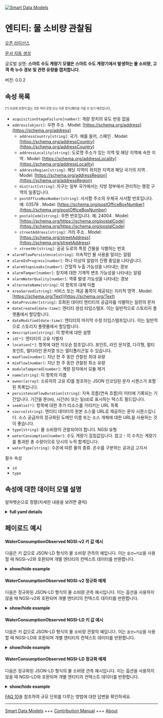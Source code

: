 <!-- 10-Header -->  
[![Smart Data Models](https://smartdatamodels.org/wp-content/uploads/2022/01/SmartDataModels_logo.png "Logo")](https://smartdatamodels.org)  
엔티티: 물 소비량 관찰됨  
==============<!-- /10-Header -->  
<!-- 15-License -->  
[오픈 라이선스](https://github.com/smart-data-models//dataModel.WaterConsumption/blob/master/WaterConsumptionObserved/LICENSE.md)  
[문서 자동 생성](https://docs.google.com/presentation/d/e/2PACX-1vTs-Ng5dIAwkg91oTTUdt8ua7woBXhPnwavZ0FxgR8BsAI_Ek3C5q97Nd94HS8KhP-r_quD4H0fgyt3/pub?start=false&loop=false&delayms=3000#slide=id.gb715ace035_0_60)  
<!-- /15-License -->  
<!-- 20-Description -->  
글로벌 설명: **스마트 수도 계량기 모델은 스마트 수도 계량기에서 발생하는 물 소비량, 고객 측 누수 경보 및 관련 유량을 캡처합니다**.  
버전: 0.0.2  
<!-- /20-Description -->  
<!-- 30-PropertiesList -->  

## 속성 목록  

<sup><sub>[*] 속성에 유형이 없는 것은 여러 유형 또는 다른 형식/패턴을 가질 수 있기 때문입니다</sub></sup>.  
- `acquisitionStageFailure[number]`: 계량 장치의 유도 반응 없음  - `address[object]`: 우편 주소  . Model: [https://schema.org/address](https://schema.org/address)	- `addressCountry[string]`: 국가. 예를 들어, 스페인  . Model: [https://schema.org/addressCountry](https://schema.org/addressCountry)  
	- `addressLocality[string]`: 도로명 주소가 있는 지역 및 해당 지역에 속한 지역  . Model: [https://schema.org/addressLocality](https://schema.org/addressLocality)  
	- `addressRegion[string]`: 해당 지역이 위치한 지역과 해당 국가의 지역  . Model: [https://schema.org/addressRegion](https://schema.org/addressRegion)  
	- `district[string]`: 지구는 일부 국가에서는 지방 정부에서 관리하는 행정 구역의 일종입니다.    
	- `postOfficeBoxNumber[string]`: 사서함 주소의 우체국 사서함 번호입니다. 예: 03578  . Model: [https://schema.org/postOfficeBoxNumber](https://schema.org/postOfficeBoxNumber)  
	- `postalCode[string]`: 우편 번호입니다. 예: 24004  . Model: [https://schema.org/https://schema.org/postalCode](https://schema.org/https://schema.org/postalCode)  
	- `streetAddress[string]`: 거리 주소  . Model: [https://schema.org/streetAddress](https://schema.org/streetAddress)  
	- `streetNr[string]`: 공공 도로의 특정 건물을 식별하는 번호    
- `alarmFlowPersistence[string]`: 지속적인 물 사용을 알리는 알람  - `alarmInProgress[number]`: 하나 이상의 알람이 진행 중임을 나타냅니다.  - `alarmStopsLeaks[number]`: 간헐적 누출 가능성을 나타내는 경보  - `alarmTamper[number]`: 장치에 대한 기계적 변조 가능성을 나타내는 알람  - `alarmWaterQuality[number]`: 역류 발생 가능성을 나타내는 경보  - `alternateName[string]`: 이 항목의 대체 이름  - `areaServed[string]`: 서비스 또는 제공 품목이 제공되는 지리적 영역  . Model: [https://schema.org/Text](https://schema.org/Text)- `dataProvider[string]`: 조화된 데이터 엔티티의 공급자를 식별하는 일련의 문자  - `dateCreated[date-time]`: 엔티티 생성 타임스탬프. 이는 일반적으로 스토리지 플랫폼에서 할당합니다.  - `dateModified[date-time]`: 엔티티의 마지막 수정 타임스탬프입니다. 이는 일반적으로 스토리지 플랫폼에서 할당합니다.  - `description[string]`: 이 항목에 대한 설명  - `id[*]`: 엔티티의 고유 식별자  - `location[*]`: 항목에 대한 지오숀 참조입니다. 포인트, 라인 문자열, 다각형, 멀티포인트, 멀티라인 문자열 또는 멀티폴리곤일 수 있습니다.  - `maxFlow[number]`: 지난 한 주 동안 관찰된 최대 유량  - `minFlow[number]`: 지난 한 주 동안 관찰된 최소 유량  - `moduleTampered[number]`: 계량 장치에서 모듈 제거  - `name[string]`: 이 항목의 이름  - `owner[array]`: 소유자의 고유 ID를 참조하는 JSON 인코딩된 문자 시퀀스가 포함된 목록입니다.  - `persistenceFlowDuration[string]`: 지속 흐름(연속 흐름)이 미터에 기록되는 기간입니다. 기간을 분(m), 시간(h) 또는 일(d)로 표시하는 텍스트 필드입니다.  - `seeAlso[*]`: 항목에 대한 추가 리소스를 가리키는 URL 목록  - `source[string]`: 엔티티 데이터의 원본 소스를 URL로 제공하는 문자 시퀀스입니다. 소스 공급자의 정규화된 도메인 이름 또는 소스 개체에 대한 URL을 사용하는 것이 좋습니다.  - `type[string]`: 물 소비량이 관찰되어야 합니다. NGSI 유형  - `waterConsumption[number]`: 수도 계량기 검침값입니다. 참고 - 이 수치는 계량기를 통과한 총 수량이므로 당시의 누적 합계입니다.  - `waterType[string]`: 수온에 따른 물의 종류. 온수를 구분하는 공과금 고지서  <!-- /30-PropertiesList -->  
<!-- 35-RequiredProperties -->  
필수 속성  
- `id`  - `type`  <!-- /35-RequiredProperties -->  
<!-- 40-RequiredProperties -->  
<!-- /40-RequiredProperties -->  
<!-- 50-DataModelHeader -->  
## 속성에 대한 데이터 모델 설명  
알파벳순으로 정렬(자세한 내용을 보려면 클릭)  
<!-- /50-DataModelHeader -->  
<!-- 60-ModelYaml -->  
<details><summary><strong>full yaml details</strong></summary>    
```yaml  
WaterConsumptionObserved:    
  description: 'The Smart Water Meter model captures water consumption, customer side leak alarms and associated flow rate originating from the smart water meters'    
  properties:    
    acquisitionStageFailure:    
      description: No inductive response of metering device    
      type: number    
      x-ngsi:    
        type: Property    
    address:    
      description: The mailing address    
      properties:    
        addressCountry:    
          description: 'The country. For example, Spain'    
          type: string    
          x-ngsi:    
            model: https://schema.org/addressCountry    
            type: Property    
        addressLocality:    
          description: 'The locality in which the street address is, and which is in the region'    
          type: string    
          x-ngsi:    
            model: https://schema.org/addressLocality    
            type: Property    
        addressRegion:    
          description: 'The region in which the locality is, and which is in the country'    
          type: string    
          x-ngsi:    
            model: https://schema.org/addressRegion    
            type: Property    
        district:    
          description: 'A district is a type of administrative division that, in some countries, is managed by the local government'    
          type: string    
          x-ngsi:    
            type: Property    
        postOfficeBoxNumber:    
          description: 'The post office box number for PO box addresses. For example, 03578'    
          type: string    
          x-ngsi:    
            model: https://schema.org/postOfficeBoxNumber    
            type: Property    
        postalCode:    
          description: 'The postal code. For example, 24004'    
          type: string    
          x-ngsi:    
            model: https://schema.org/https://schema.org/postalCode    
            type: Property    
        streetAddress:    
          description: The street address    
          type: string    
          x-ngsi:    
            model: https://schema.org/streetAddress    
            type: Property    
        streetNr:    
          description: Number identifying a specific property on a public street    
          type: string    
          x-ngsi:    
            type: Property    
      type: object    
      x-ngsi:    
        model: https://schema.org/address    
        type: Property    
    alarmFlowPersistence:    
      description: Alarm signifying continuous water use    
      enum:    
        - Nothing to report    
        - No persistence    
        - In progress impacting persistence    
        - In progress persistence    
        - Past Persistence during the period    
      type: string    
      x-ngsi:    
        type: Property    
    alarmInProgress:    
      description: Indicates that one or more alarms are in progress    
      enum:    
        - 0    
        - 1    
      type: number    
      x-ngsi:    
        type: Property    
    alarmStopsLeaks:    
      description: Alarm signifying the potential for an intermittent leak    
      enum:    
        - 0    
        - 1    
      type: number    
      x-ngsi:    
        type: Property    
    alarmTamper:    
      description: Alarm signifying the potential of mechanical tampering with the device    
      enum:    
        - 0    
        - 1    
      type: number    
      x-ngsi:    
        type: Property    
    alarmWaterQuality:    
      description: Alarm signifying the potential of backflows occurring    
      enum:    
        - 0    
        - 1    
      type: number    
      x-ngsi:    
        type: Property    
    alternateName:    
      description: An alternative name for this item    
      type: string    
      x-ngsi:    
        type: Property    
    areaServed:    
      description: The geographic area where a service or offered item is provided    
      type: string    
      x-ngsi:    
        model: https://schema.org/Text    
        type: Property    
    dataProvider:    
      description: A sequence of characters identifying the provider of the harmonised data entity    
      type: string    
      x-ngsi:    
        type: Property    
    dateCreated:    
      description: Entity creation timestamp. This will usually be allocated by the storage platform    
      format: date-time    
      type: string    
      x-ngsi:    
        type: Property    
    dateModified:    
      description: Timestamp of the last modification of the entity. This will usually be allocated by the storage platform    
      format: date-time    
      type: string    
      x-ngsi:    
        type: Property    
    description:    
      description: A description of this item    
      type: string    
      x-ngsi:    
        type: Property    
    id:    
      anyOf:    
        - description: Identifier format of any NGSI entity    
          maxLength: 256    
          minLength: 1    
          pattern: ^[\w\-\.\{\}\$\+\*\[\]`|~^@!,:\\]+$    
          type: string    
          x-ngsi:    
            type: Property    
        - description: Identifier format of any NGSI entity    
          format: uri    
          type: string    
          x-ngsi:    
            type: Property    
      description: Unique identifier of the entity    
      x-ngsi:    
        type: Property    
    location:    
      description: 'Geojson reference to the item. It can be Point, LineString, Polygon, MultiPoint, MultiLineString or MultiPolygon'    
      oneOf:    
        - description: Geojson reference to the item. Point    
          properties:    
            bbox:    
              items:    
                type: number    
              minItems: 4    
              type: array    
            coordinates:    
              items:    
                type: number    
              minItems: 2    
              type: array    
            type:    
              enum:    
                - Point    
              type: string    
          required:    
            - type    
            - coordinates    
          title: GeoJSON Point    
          type: object    
          x-ngsi:    
            type: GeoProperty    
        - description: Geojson reference to the item. LineString    
          properties:    
            bbox:    
              items:    
                type: number    
              minItems: 4    
              type: array    
            coordinates:    
              items:    
                items:    
                  type: number    
                minItems: 2    
                type: array    
              minItems: 2    
              type: array    
            type:    
              enum:    
                - LineString    
              type: string    
          required:    
            - type    
            - coordinates    
          title: GeoJSON LineString    
          type: object    
          x-ngsi:    
            type: GeoProperty    
        - description: Geojson reference to the item. Polygon    
          properties:    
            bbox:    
              items:    
                type: number    
              minItems: 4    
              type: array    
            coordinates:    
              items:    
                items:    
                  items:    
                    type: number    
                  minItems: 2    
                  type: array    
                minItems: 4    
                type: array    
              type: array    
            type:    
              enum:    
                - Polygon    
              type: string    
          required:    
            - type    
            - coordinates    
          title: GeoJSON Polygon    
          type: object    
          x-ngsi:    
            type: GeoProperty    
        - description: Geojson reference to the item. MultiPoint    
          properties:    
            bbox:    
              items:    
                type: number    
              minItems: 4    
              type: array    
            coordinates:    
              items:    
                items:    
                  type: number    
                minItems: 2    
                type: array    
              type: array    
            type:    
              enum:    
                - MultiPoint    
              type: string    
          required:    
            - type    
            - coordinates    
          title: GeoJSON MultiPoint    
          type: object    
          x-ngsi:    
            type: GeoProperty    
        - description: Geojson reference to the item. MultiLineString    
          properties:    
            bbox:    
              items:    
                type: number    
              minItems: 4    
              type: array    
            coordinates:    
              items:    
                items:    
                  items:    
                    type: number    
                  minItems: 2    
                  type: array    
                minItems: 2    
                type: array    
              type: array    
            type:    
              enum:    
                - MultiLineString    
              type: string    
          required:    
            - type    
            - coordinates    
          title: GeoJSON MultiLineString    
          type: object    
          x-ngsi:    
            type: GeoProperty    
        - description: Geojson reference to the item. MultiLineString    
          properties:    
            bbox:    
              items:    
                type: number    
              minItems: 4    
              type: array    
            coordinates:    
              items:    
                items:    
                  items:    
                    items:    
                      type: number    
                    minItems: 2    
                    type: array    
                  minItems: 4    
                  type: array    
                type: array    
              type: array    
            type:    
              enum:    
                - MultiPolygon    
              type: string    
          required:    
            - type    
            - coordinates    
          title: GeoJSON MultiPolygon    
          type: object    
          x-ngsi:    
            type: GeoProperty    
      x-ngsi:    
        type: GeoProperty    
    maxFlow:    
      description: Maximum flow rate observed during the last week    
      type: number    
      x-ngsi:    
        type: Property    
        units: litres/hour    
    minFlow:    
      description: Minimum flow rate observed during the last week    
      type: number    
      x-ngsi:    
        type: Property    
        units: litres/hour    
    moduleTampered:    
      description: Removal of module from metering device    
      type: number    
      x-ngsi:    
        type: Property    
    name:    
      description: The name of this item    
      type: string    
      x-ngsi:    
        type: Property    
    owner:    
      description: A List containing a JSON encoded sequence of characters referencing the unique Ids of the owner(s)    
      items:    
        anyOf:    
          - description: Identifier format of any NGSI entity    
            maxLength: 256    
            minLength: 1    
            pattern: ^[\w\-\.\{\}\$\+\*\[\]`|~^@!,:\\]+$    
            type: string    
            x-ngsi:    
              type: Property    
          - description: Identifier format of any NGSI entity    
            format: uri    
            type: string    
            x-ngsi:    
              type: Property    
        description: Unique identifier of the entity    
        x-ngsi:    
          type: Property    
      type: array    
      x-ngsi:    
        type: Property    
    persistenceFlowDuration:    
      description: 'The duration that persistence flow (continuous flow) is recorded by the meter. Text  field showing durations in minutes (m), hours (h) or days (d)'    
      enum:    
        - 15m < 60m    
        - 60m < 3h    
        - 3h < 6h    
        - 6h < 12h    
        - 12h < 24h    
        - 24h < 2d    
        - 2d < 4d    
        - 4d < 8d    
        - 8d < 15d    
        - 15d < 30d    
        - 30d < 90d    
        - 90d < 180d    
        - '> 180d'    
      type: string    
      x-ngsi:    
        type: Property    
    seeAlso:    
      description: list of uri pointing to additional resources about the item    
      oneOf:    
        - items:    
            format: uri    
            type: string    
          minItems: 1    
          type: array    
        - format: uri    
          type: string    
      x-ngsi:    
        type: Property    
    source:    
      description: 'A sequence of characters giving the original source of the entity data as a URL. Recommended to be the fully qualified domain name of the source provider, or the URL to the source object'    
      type: string    
      x-ngsi:    
        type: Property    
    type:    
      description: It has to be WaterConsumptionObserved. NGSI type    
      enum:    
        - WaterConsumptionObserved    
      type: string    
      x-ngsi:    
        type: Property    
    waterConsumption:    
      description: The water meter reading. Note – this is total volume passed through the meter and is therefore a cumulative total at the time    
      type: number    
      x-ngsi:    
        type: Property    
        units: Cubic meters    
    waterType:    
      description: The type of water by water temperature. Utility bills distinguish hot water    
      enum:    
        - hotWater    
        - serviceWater    
      type: string    
      x-ngsi:    
        type: Property    
  required:    
    - id    
    - type    
  type: object    
  x-derived-from: ""    
  x-disclaimer: 'Redistribution and use in source and binary forms, with or without modification, are permitted  provided that the license conditions are met. Copyleft (c) 2022 Contributors to Smart Data Models Program'    
  x-license-url: https://github.com/smart-data-models/dataModel.WaterConsumption/blob/master/WaterConsumptionObserved/LICENSE.md    
  x-model-schema: https://smart-data-models.github.io/dataModel.Waterconsumption/WaterconsumptionObserved/schema.json    
  x-model-tags: ""    
  x-version: 0.0.2    
```  
</details>    
<!-- /60-ModelYaml -->  
<!-- 70-MiddleNotes -->  
<!-- /70-MiddleNotes -->  
<!-- 80-Examples -->  
## 페이로드 예시  
#### WaterConsumptionObserved NGSI-v2 키 값 예시  
다음은 키 값으로 JSON-LD 형식의 물 소비량 관측의 예입니다. 이는 `옵션=키값`을 사용할 때 NGSI-v2와 호환되며 개별 엔티티의 컨텍스트 데이터를 반환합니다.  
<details><summary><strong>show/hide example</strong></summary>    
```json  
{  
  "id": "urn:ngsi-ld:Consumer:Consumer01",  
  "type": "WaterConsumptionObserved",  
  "acquisitionStageFailure": 0,  
  "alarmFlowPersistence": "Nothing to report",  
  "alarmInProgress": 1,  
  "alarmMetrology": 1,  
  "alarmStopsLeaks": 0,  
  "alarmSystem": 1,  
  "alarmTamper": 0,  
  "alarmWaterQuality": 0,  
  "maxFlow": 620,  
  "minFlow": 1,  
  "moduleTampered": 1,  
  "persistenceFlowDuration": "3h < 6h",  
  "location": {  
    "type": "Point",  
    "coordinates": [  
      -4.128871,  
      50.95822  
    ]  
  },  
  "waterConsumption": 191051  
}  
```  
</details>  
#### WaterConsumptionObserved NGSI-v2 정규화 예제  
다음은 정규화된 JSON-LD 형식의 물 소비량 관측 예시입니다. 이는 옵션을 사용하지 않을 때 NGSI-v2와 호환되며 개별 엔티티의 컨텍스트 데이터를 반환합니다.  
<details><summary><strong>show/hide example</strong></summary>    
```json  
{  
  "id": "urn:ngsi-ld:Consumer:Consumer01",  
  "type": "WaterConsumptionObserved",  
  "acquisitionStageFailure": {  
    "type": "Integer",  
    "value": 0  
  },  
  "alarmFlowPersistence": {  
    "type": "Text",  
    "value": "Nothing to report"  
  },  
  "alarmInProgress": {  
    "type": "Integer",  
    "value": 1  
  },  
  "alarmMetrology": {  
    "type": "Integer",  
    "value": 1  
  },  
  "alarmStopsLeaks": {  
    "type": "Integer",  
    "value": 0  
  },  
  "alarmSystem": {  
    "type": "Integer",  
    "value": 1  
  },  
  "alarmTamper": {  
    "type": "Integer",  
    "value": 0  
  },  
  "alarmWaterQuality": {  
    "type": "Integer",  
    "value": 0  
  },  
  "maxFlow": {  
    "type": "Number",  
    "value": 620  
  },  
  "minFlow": {  
    "type": "Number",  
    "value": 1  
  },  
  "moduleTampered": {  
    "type": "Integer",  
    "value": 1  
  },  
  "persistenceFlowDuration": {  
    "type": "Text",  
    "value": "3h < 6h"  
  },  
  "location": {  
    "type": "geo:json",  
    "value": {  
      "type": "Point",  
      "coordinates": [  
        -4.128871,  
        50.95822  
      ]  
    }  
  },  
  "waterConsumption": {  
    "type": "Number",  
    "value": 191051  
  }  
}  
```  
</details>  
#### WaterConsumptionObserved NGSI-LD 키 값 예시  
다음은 키 값으로 JSON-LD 형식의 물 소비량 관찰의 예입니다. 이는 `옵션=키값`을 사용할 때 NGSI-LD와 호환되며 개별 엔티티의 컨텍스트 데이터를 반환합니다.  
<details><summary><strong>show/hide example</strong></summary>    
```json  
{  
    "id": "urn:ngsi-ld:Consumer:Consumer01",  
    "type": "WaterConsumptionObserved",  
    "acquisitionStageFailure": 0,  
    "alarmFlowPersistence": "Nothing to report",  
    "alarmInProgress": 1,  
    "alarmMetrology": 1,  
    "alarmStopsLeaks": 0,  
    "alarmSystem": 1,  
    "alarmTamper": 0,  
    "alarmWaterQuality": 0,  
    "location": {  
        "type": "Point",  
        "coordinates": [  
            -4.128871,  
            50.95822  
        ]  
    },  
    "maxFlow": 620,  
    "minFlow": 1,  
    "moduleTampered": 1,  
    "persistenceFlowDuration": "3h < 6h",  
    "waterConsumption": 191051,  
    "@context": [  
        "https://raw.githubusercontent.com/easy-global-market/ngsild-api-data-models/master/WaterSmartMeter/jsonld-contexts/waterSmartMeter-compound.jsonld",  
        "https://raw.githubusercontent.com/smart-data-models/dataModel.WaterConsumption/master/context.jsonld"  
    ]  
}  
```  
</details>  
#### WaterConsumptionObserved NGSI-LD 정규화 예제  
다음은 정규화된 JSON-LD 형식의 물 소비량 관측 예시입니다. 이는 옵션을 사용하지 않을 때 NGSI-LD와 호환되며 개별 엔티티의 컨텍스트 데이터를 반환합니다.  
<details><summary><strong>show/hide example</strong></summary>    
```json  
{  
    "id": "urn:ngsi-ld:Consumer:Consumer01",  
    "type": "WaterConsumptionObserved",  
    "acquisitionStageFailure": {  
        "type": "Property",  
        "observedBy": {  
            "type": "Relationship",  
            "object": "urn:ngsi-ld:Device:01"  
        },  
        "value": 0,  
        "observedAt": "2021-05-23T23:14:16.000Z"  
    },  
    "alarmFlowPersistence": {  
        "type": "Property",  
        "observedBy": {  
            "type": "Relationship",  
            "object": "urn:ngsi-ld:Device:01"  
        },  
        "value": "Nothing to report",  
        "observedAt": "2021-05-23T23:14:16.000Z"  
    },  
    "alarmInProgress": {  
        "type": "Property",  
        "observedBy": {  
            "type": "Relationship",  
            "object": "urn:ngsi-ld:Device:01"  
        },  
        "value": 1,  
        "observedAt": "2021-05-23T23:14:16.000Z"  
    },  
    "alarmMetrology": {  
        "type": "Property",  
        "observedBy": {  
            "type": "Relationship",  
            "object": "urn:ngsi-ld:Device:01"  
        },  
        "value": 1,  
        "observedAt": "2021-05-23T23:14:16.000Z"  
    },  
    "alarmStopsLeaks": {  
        "type": "Property",  
        "observedBy": {  
            "type": "Relationship",  
            "object": "urn:ngsi-ld:Device:01"  
        },  
        "value": 0,  
        "observedAt": "2021-05-23T23:14:16.000Z"  
    },  
    "alarmSystem": {  
        "type": "Property",  
        "observedBy": {  
            "type": "Relationship",  
            "object": "urn:ngsi-ld:Device:01"  
        },  
        "value": 1,  
        "observedAt": "2021-05-23T23:14:16.000Z"  
    },  
    "alarmTamper": {  
        "type": "Property",  
        "observedBy": {  
            "type": "Relationship",  
            "object": "urn:ngsi-ld:Device:01"  
        },  
        "value": 0,  
        "observedAt": "2021-05-23T23:14:16.000Z"  
    },  
    "alarmWaterQuality": {  
        "type": "Property",  
        "observedBy": {  
            "type": "Relationship",  
            "object": "urn:ngsi-ld:Device:01"  
        },  
        "value": 0,  
        "observedAt": "2021-05-23T23:14:16.000Z"  
    },  
    "location": {  
        "type": "GeoProperty",  
        "value": {  
            "type": "Point",  
            "coordinates": [  
                -4.128871,  
                50.95822  
            ]  
        }  
    },  
    "maxFlow": {  
        "type": "Property",  
        "observedBy": {  
            "type": "Relationship",  
            "object": "urn:ngsi-ld:Device:01"  
        },  
        "value": 620,  
        "observedAt": "2021-05-23T23:14:16.000Z",  
        "unitCode": "E32"  
    },  
    "minFlow": {  
        "type": "Property",  
        "observedBy": {  
            "type": "Relationship",  
            "object": "urn:ngsi-ld:Device:01"  
        },  
        "value": 1,  
        "observedAt": "2021-05-23T23:14:16.000Z",  
        "unitCode": "E32"  
    },  
    "moduleTampered": {  
        "type": "Property",  
        "observedBy": {  
            "type": "Relationship",  
            "object": "urn:ngsi-ld:Device:01"  
        },  
        "value": 1,  
        "observedAt": "2021-05-23T23:14:16.000Z"  
    },  
    "persistenceFlowDuration": {  
        "type": "Property",  
        "observedBy": {  
            "type": "Relationship",  
            "object": "urn:ngsi-ld:Device:01"  
        },  
        "value": "3h < 6h",  
        "observedAt": "2021-05-23T23:14:16.000Z",  
        "unitCode": "HUR"  
    },  
    "waterConsumption": {  
        "type": "Property",  
        "observedBy": {  
            "type": "Relationship",  
            "object": "urn:ngsi-ld:Device:01"  
        },  
        "value": 191051,  
        "observedAt": "2021-05-23T23:14:16.000Z",  
        "unitCode": "LTR"  
    },  
    "@context": [  
        "https://raw.githubusercontent.com/easy-global-market/ngsild-api-data-models/master/WaterSmartMeter/jsonld-contexts/waterSmartMeter-compound.jsonld",  
        "https://raw.githubusercontent.com/smart-data-models/dataModel.WaterConsumption/master/context.jsonld"  
    ]  
}  
```  
</details><!-- /80-Examples -->  
<!-- 90-FooterNotes -->  
<!-- /90-FooterNotes -->  
<!-- 95-Units -->  
[FAQ 10](https://smartdatamodels.org/index.php/faqs/)을 참조하여 규모 단위를 다루는 방법에 대한 답변을 확인하세요.  
<!-- /95-Units -->  
<!-- 97-LastFooter -->  
---  
[Smart Data Models](https://smartdatamodels.org) +++ [Contribution Manual](https://bit.ly/contribution_manual) +++ [About](https://bit.ly/Introduction_SDM)<!-- /97-LastFooter -->  
